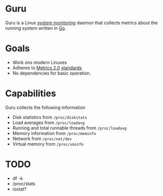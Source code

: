 # Guru

Guru is a Linux [system monitoring](http://en.wikipedia.org/wiki/System_monitoring)
daemon that collects metrics about the running system written in [Go](http://golang.org/).

# Goals

* Work ons modern Linuxes
* Adheres to [Metrics 2.0](http://metrics20.org/) [standards](http://metrics20.org/spec/)
* No dependencies for basic operation.

# Capabilities

Guru collects the following information

* Disk statistics from `/proc/diskstats`
* Load averages from `/proc/loadavg`
* Running and total runnable threads from `/proc/loadavg`
* Memory information from `/proc/meminfo`
* Network from `/proc/net/dev`
* Virtual memory from `/proc/vminfo`

# TODO

* df -k
* /proc/stats
* iostat?
